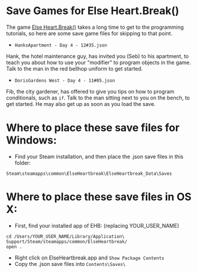 Save Games for Else Heart.Break()
=================================

The game [Else Heart.Break()](http://elseheartbreak.com/) takes a long time to get to the programming tutorials,
so here are some save game files for skipping to that point.

* `HanksApartment - Day 4 - 12#35.json`

Hank, the hotel maintenance guy, has invited you (Seb) to his apartment,
to teach you about how to use your "modifier" to program objects in the game.
Talk to the man in the red bellhop uniform to get started.

* `DorisGardens West - Day 4 - 11#05.json`

Fib, the city gardener, has offered to give you tips on how to program conditionals, such as `if`.
Talk to the man sitting next to you on the bench, to get started.
He may also get up as soon as you load the save.


Where to place these save files for Windows:
============================================

* Find your Steam installation, and then place the .json save files in this folder:

`Steam\steamapps\common\ElseHeartbreak\ElseHeartbreak_Data\Saves`

Where to place these save files in OS X:
===================================

* First, find your installed app of EHB: (replacing YOUR_USER_NAME)

```
cd /Users/YOUR_USER_NAME/Library/Application\ Support/Steam/steamapps/common/ElseHeartbreak/
open .
```

* Right click on ElseHeartbreak.app and `Show Package Contents`
* Copy the .json save files into `Contents\Saves\`
